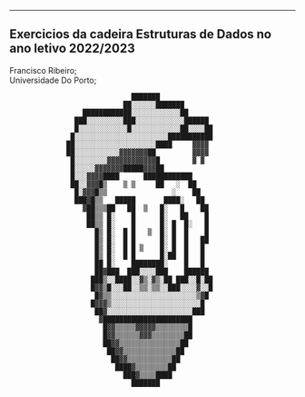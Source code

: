 ----------------------------------------------------------------------
Exercicios da cadeira Estruturas de Dados no ano letivo 2022/2023
----------------------------------------------------------------------
Francisco Ribeiro;                                                
Universidade Do Porto;                                            


                                  ███████             
                                ██░░░░░░███████       
                      ████████████░░░░░░░░░░░░██      
                    ███░░░░░░░░░███░░░░░░░░░░░░██████ 
                    █░░░░░░░░░░░░█░░░░░░░░░░░░██░░░░██
                   █░░░░░░░░░░░░░░░░░░░░░░░███████████
                  ██░░░░░░░░░░░░░░░░░░░░████     ▓▓▓▓ 
                  ██░░░░░░░░░░░▓▓▓▓▓▓▓██         ▓▓▓▓ 
                   █░░░░░░░░▓▓▓▓▓▓▓▓▓▓▓▓█        ▓ ▓  
                   █░░░░░▓▓▓▓▓▓▓█████▓▓▓██            
                   █░░░▓▓▓▓████      ████████████     
                   ██░░▓▓▓█▒    ▒ ▒     ██   ░  ██    
                    █░▓▓▓█▒▒                ░    ██   
                    ███▓█▒▒   █████       ████░   ██  
                      ▓██▒▒▒██   ██  ▒   █░   █    ██ 
                       ██▒▒ █░    █      █░   ██    █ 
                       ██▒▒ █░    █      █░ █  █░   █ 
                         █▒ █░  █ █   ▒  █░ █  █    █ 
                         █▒ █░  █ █      █░ █  █   ██ 
                         █▒ █░  █ █ ▒    █░ █  █   █  
                         █▒ █░  █ █      █░██  █   █  
                         ██ █░    ████████░    █   █  
                         ██▓███  ███░░░░███    ██████ 
                        ███▒░░████░░▓▒░▓▒░██ ███░░█░██
                        █▓▓▒█░░░██░░▒▒░▒▒░░███░░░░▓░░█
                         █▓▒▒░░░░░░░░░░░░░░░░░░░░░▒▓█ 
                        █▓▓▓▒░░░░░░░░░░░░░░░░░░░░░░█  
                         ██▓░░░░░░░░░░░░░░░░░░░░░███  
                          ▓██████████████████████     
                           █▓▓▒▒▒▒▒▓▓▓▓▓▒▒▒▒▒▒▒▒█     
                           █▓▓▒▒▒▒▒▒▓▓▓▒▒▒▒▒▒▒▒██     
                           ██▓▓▒▒▒▒▒▒▒▒▒▒▒▒▒▒▒██      
                            ██▓▓▒▒▒▒▒▒▒▒▒▒▒▒▒██       
                             ██▓▓▒▒▒▒▒▒▒▒▒▒▒██        
                              ████▓▒▒▒▒▒▒▒▒██         
                                ███▓▒▒▒▒████          
                                  ███████    
